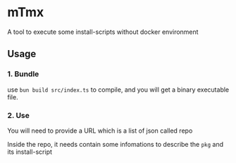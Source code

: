 # mTmx
A tool to execute some install-scripts without docker environment

## Usage
### 1. Bundle 
use `bun build src/index.ts` to compile, and you will get a binary executable file.

### 2. Use
You will need to provide a URL which is a list of json called repo

Inside the repo, it needs contain some infomations to describe the `pkg` and its install-script

